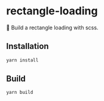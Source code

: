 # rectangle-loading
🌟 Build a rectangle loading with scss.

## Installation

```bash
yarn install
```

## Build

```bash
yarn build
```